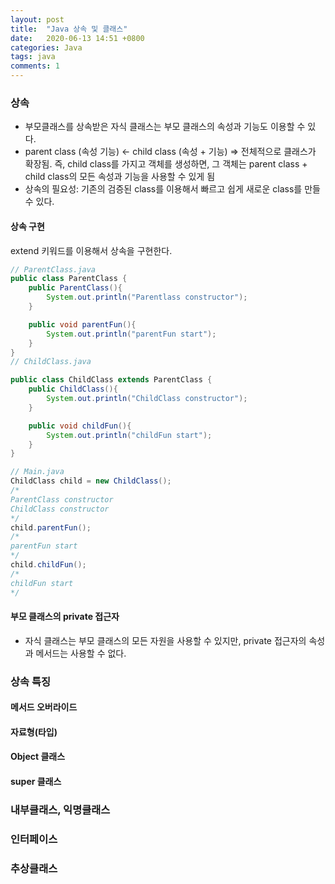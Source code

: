 ```yaml
---
layout: post
title:  "Java 상속 및 클래스"
date:   2020-06-13 14:51 +0800
categories: Java
tags: java
comments: 1
---
```


### 상속

- 부모클래스를 상속받은 자식 클래스는 부모 클래스의 속성과 기능도 이용할 수 있다.
- parent class (속성 기능) <- child class (속성 + 기능) => 전체적으로 클래스가 확장됨. 즉, child class를 가지고 객체를 생성하면, 그 객체는 parent class + child class의 모든 속성과 기능을 사용할 수 있게 됨
- 상속의 필요성: 기존의 검증된 class를 이용해서 빠르고 쉽게 새로운 class를 만들 수 있다.

#### 상속 구현

extend 키워드를 이용해서 상속을 구현한다.

```java
// ParentClass.java
public class ParentClass {
    public ParentClass(){
        System.out.println("Parentlass constructor");
    }

    public void parentFun(){
        System.out.println("parentFun start");
    }
}
// ChildClass.java

public class ChildClass extends ParentClass {
    public ChildClass(){
        System.out.println("ChildClass constructor");
    }

    public void childFun(){
        System.out.println("childFun start");
    }
}

// Main.java
ChildClass child = new ChildClass();
/*
ParentClass constructor
ChildClass constructor
*/
child.parentFun();
/*
parentFun start
*/
child.childFun();
/*
childFun start
*/

```

#### 부모 클래스의 private 접근자
- 자식 클래스는 부모 클래스의 모든 자원을 사용할 수 있지만, private 접근자의 속성과 메서드는 사용할 수 없다.

### 상속 특징

#### 메서드 오버라이드


#### 자료형(타입)

#### Object 클래스

#### super 클래스

### 내부클래스, 익명클래스

### 인터페이스

### 추상클래스

